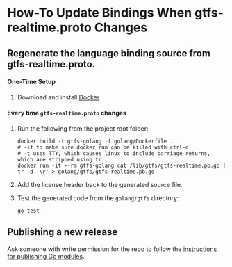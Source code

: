 # How-To Update Bindings When gtfs-realtime.proto Changes

## Regenerate the language binding source from gtfs-realtime.proto.

#### One-Time Setup

1. Download and install [Docker](https://docs.docker.com/get-docker/)

#### Every time `gtfs-realtime.proto` changes

1. Run the following from the project root folder:

    ```
    docker build -t gtfs-golang -f golang/Dockerfile .
    # -it to make sure docker run can be killed with ctrl-c
    # -t uses TTY, which causes linux to include carriage returns, which are stripped using tr
    docker run -it --rm gtfs-golang cat /lib/gtfs/gtfs-realtime.pb.go | tr -d '\r' > golang/gtfs/gtfs-realtime.pb.go
    ```

1. Add the license header back to the generated source file.

1. Test the generated code from the `golang/gtfs` directory:

    ```
    go test
    ````

## Publishing a new release

Ask someone with write permission for the repo to follow the [instructions for publishing Go modules](https://go.dev/blog/publishing-go-modules).